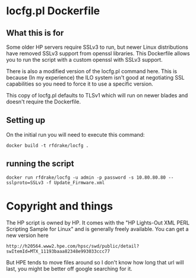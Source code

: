 # locfg.pl Dockerfile

## What this is for

Some older HP servers require SSLv3 to run, but newer Linux distributions have
removed SSLv3 support from openssl libraries.  This Dockerfile allows you to
run the script with a custom openssl with SSLv3 support.

There is also a modified version of the locfg.pl command here.  This is
because (In my experience) the ILO system isn't good at negotiating SSL
capabilities so you need to force it to use a specific version.

This copy of locfg.pl defaults to TLSv1 which will run on newer blades and
doesn't require the Dockerfile.

## Setting up

On the initial run you will need to execute this command:

    docker build -t rfdrake/locfg .

## running the script

    docker run rfdrake/locfg -u admin -p password -s 10.80.80.80 --sslproto=SSLv3 -f Update_Firmware.xml

# Copyright and things

The HP script is owned by HP.  It comes with the "HP Lights-Out XML PERL
Scripting Sample for Linux" and is generally freely available.  You can get a
new version here

    http://h20564.www2.hpe.com/hpsc/swd/public/detail?swItemId=MTX_11193baaa82348e993033ccc77

But HPE tends to move files around so I don't know how long that url will
last, you might be better off google searching for it.

